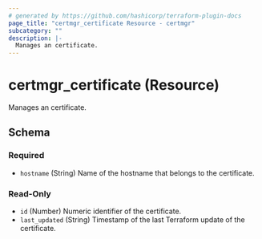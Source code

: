 ```yaml
---
# generated by https://github.com/hashicorp/terraform-plugin-docs
page_title: "certmgr_certificate Resource - certmgr"
subcategory: ""
description: |-
  Manages an certificate.
---
```


# certmgr_certificate (Resource)

Manages an certificate.



<!-- schema generated by tfplugindocs -->
## Schema

### Required

- `hostname` (String) Name of the hostname that belongs to the certificate.

### Read-Only

- `id` (Number) Numeric identifier of the certificate.
- `last_updated` (String) Timestamp of the last Terraform update of the certificate.
